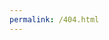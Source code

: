 ```yaml
---
permalink: /404.html
---
```

<!DOCTYPE html>
<html lang="en">
<head>
   <meta charset="UTF-8">
    <title>404</title>
    <link rel="stylesheet" type="text/css" href="styles.css">
    <style>
        body {
            background-image: url('C:\Users\bigbr\Documents - Copy\Personal\Perrylulz.github.io\IMG_2346.jpg'); 
            background-size: cover; 
            background-position: center; 
            background-repeat: no-repeat;
        }

.text-container {
            background-color: white; 
            padding: 20px;
	    border: 4px solid black; 
            margin: 50px; 
            max-width: 600px;
            margin-left: auto;
            margin-right: auto;
		
        }
 .center-text {
            text-align: center;
	}

 .container {
            text-align: center;
        }

    </style>
</head>
<body>
 <div class="text-container">
    <h1 class="center-text">404</h1>
    <p class="center-text">Page not found.</p>
   <div class="container">
    <a href="index.html">Home</a>
   </div>
 </div>
</body>
</html>

